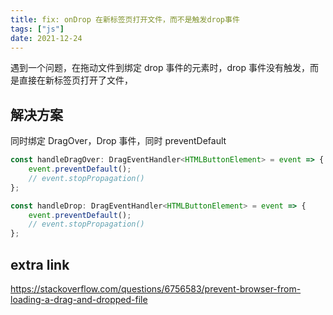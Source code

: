 ```yaml
---
title: fix: onDrop 在新标签页打开文件，而不是触发drop事件 
tags: ["js"]
date: 2021-12-24
---
```


遇到一个问题，在拖动文件到绑定 drop 事件的元素时，drop 事件没有触发，而是直接在新标签页打开了文件，

## 解决方案

同时绑定 DragOver，Drop 事件，同时 preventDefault

```js
const handleDragOver: DragEventHandler<HTMLButtonElement> = event => {
    event.preventDefault();
    // event.stopPropagation()
};

const handleDrop: DragEventHandler<HTMLButtonElement> = event => {
    event.preventDefault();
    // event.stopPropagation()
};
```

## extra link

https://stackoverflow.com/questions/6756583/prevent-browser-from-loading-a-drag-and-dropped-file
